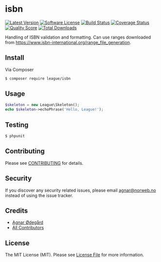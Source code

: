 # isbn

[![Latest Version](https://img.shields.io/github/release/thephpleague/isbn.svg?style=flat-square)](https://github.com/thephpleague/isbn/releases)
[![Software License](https://img.shields.io/badge/license-MIT-brightgreen.svg?style=flat-square)](LICENSE.md)
[![Build Status](https://img.shields.io/travis/thephpleague/isbn/master.svg?style=flat-square)](https://travis-ci.org/thephpleague/isbn)
[![Coverage Status](https://img.shields.io/scrutinizer/coverage/g/thephpleague/isbn.svg?style=flat-square)](https://scrutinizer-ci.com/g/thephpleague/isbn/code-structure)
[![Quality Score](https://img.shields.io/scrutinizer/g/thephpleague/isbn.svg?style=flat-square)](https://scrutinizer-ci.com/g/thephpleague/isbn)
[![Total Downloads](https://img.shields.io/packagist/dt/league/isbn.svg?style=flat-square)](https://packagist.org/packages/league/isbn)

Handling of ISBN validation and formatting. Can use ranges downloaded from https://www.isbn-international.org/range_file_generation.

## Install

Via Composer

``` bash
$ composer require league/isbn
```

## Usage

``` php
$skeleton = new League\Skeleton();
echo $skeleton->echoPhrase('Hello, League!');
```

## Testing

``` bash
$ phpunit
```

## Contributing

Please see [CONTRIBUTING](CONTRIBUTING.md) for details.

## Security

If you discover any security related issues, please email agnar@norweb.no instead of using the issue tracker.

## Credits

- [Agnar Ødegård](https://github.com/agnarodegard)
- [All Contributors](../../contributors)

## License

The MIT License (MIT). Please see [License File](LICENSE.md) for more information.
